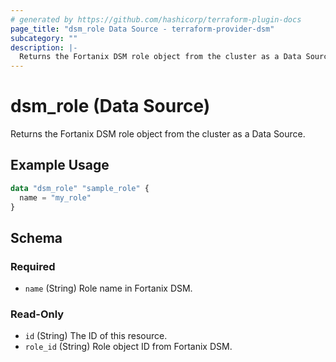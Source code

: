 ```yaml
---
# generated by https://github.com/hashicorp/terraform-plugin-docs
page_title: "dsm_role Data Source - terraform-provider-dsm"
subcategory: ""
description: |-
  Returns the Fortanix DSM role object from the cluster as a Data Source.
---
```


# dsm_role (Data Source)

Returns the Fortanix DSM role object from the cluster as a Data Source.

## Example Usage

```terraform
data "dsm_role" "sample_role" {
  name = "my_role"
}
```

<!-- schema generated by tfplugindocs -->
## Schema

### Required

- `name` (String) Role name in Fortanix DSM.

### Read-Only

- `id` (String) The ID of this resource.
- `role_id` (String) Role object ID from Fortanix DSM.

